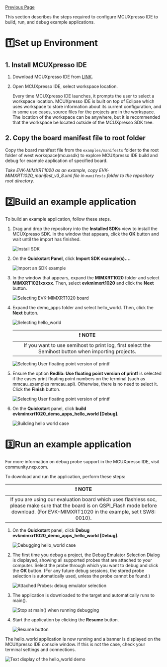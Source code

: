 [Previous Page](Getting_Started.md)

This section describes the steps required to configure MCUXpresso IDE to build, run, and debug example applications.

# :one:Set up Environment

## 1. Install MCUXpresso IDE
1. Download MCUXpresso IDE from [LINK](https://www.nxp.com/design/software/development-software/mcuxpresso-software-and-tools-/mcuxpresso-integrated-development-environment-ide:MCUXpresso-IDE?tab=Design_Tools_Tab). 
2. Open MCUXpresso IDE, select workspace location.

    Every time MCUXpresso IDE launches, it prompts the user to select a workspace location. MCUXpresso IDE is built on top of Eclipse which uses workspace to store information about its current configuration, and in some use cases, source files for the projects are in the workspace. The location of the workspace can be anywhere, but it is recommended that the workspace be located outside of the MCUXpresso SDK tree.

## 2. Copy the board manifest file to root folder
Copy the board manifest file from the `examples/manifests` folder to the root folder of west workspace(mcuxsdk) to explore MCUXpresso IDE build and debug for example application of specified board. 

*Take EVK-MIMXRT1020 as an example, copy EVK-MIMXRT1020_manifest_v3_8.xml file in `manifests` folder to the repository root directory.*

# :two:Build an example application
To build an example application, follow these steps.
1. Drag and drop the repository into the **Installed SDKs** view to install the MCUXpresso SDK. In the window that
appears, click the **OK** button and wait until the import has finished.

    ![Install SDK](Getting_Started/images/mcux_install_a_sdk.png)
2. On the **Quickstart Panel**, click **Import SDK example(s)….**

    ![Import an SDK example](Getting_Started/images/mcux_import_project.png)
3. In the window that appears, expand the **MIMXRT1020** folder and select **MIMXRT1021xxxxx**. Then, select **evkmimxrt1020** and click the **Next** button.

    ![Selecting EVK-MIMXRT1020 board](Getting_Started/images/mcux_select_rt1020_board.png)

4. Expand the demo_apps folder and select hello_world. Then, click the **Next** button.

    ![Selecting hello_world](Getting_Started/images/mcux_import_example_evkmimxrt1020.png)

    | :exclamation: NOTE | 
    |:-----------------------------------------:| 
    | If you want to use semihost to print log, first select the Semihost button when importing projects.|

    ![Selecting User floating point version of printf](Getting_Started/images/mcux_select_semihost.png)

5. Ensure the option **Redlib: Use floating point version of printf** is selected if the cases print floating point numbers on the terminal (such as mmcau_examples mmcau_api). Otherwise, there is no need to select it. Click the **Finish** button.

    ![Selecting User floating point version of printf](Getting_Started/images/mcux_select_float_number.png)

6. On the **Quickstart** panel, click **build evkmimxrt1020_demo_apps_hello_world [Debug]**.

    ![Building hello world case](Getting_Started/images/mcux_build.png)

# :three:Run an example application
For more information on debug probe support in the MCUXpresso IDE, visit community.nxp.com.

To download and run the application, perform these steps:

| :exclamation: NOTE | 
|:-----------------------------------------:| 
| If you are using our evaluation board which uses flashless soc, please make sure that the board is on QSPI_Flash mode before download. (For EVK-MIMXRT1020 in the example, set t SW8: 0010).|

1. On the **Quickstart** panel, click **Debug evkmimxrt1020_demo_apps_hello_world [Debug]**.

    ![Debugging hello_world case](Getting_Started/images/mcux_debug.png)

2. The first time you debug a project, the Debug Emulator Selection Dialog is displayed, showing all supported probes
that are attached to your computer. Select the probe through which you want to debug and click the **OK** button. (For
any future debug sessions, the stored probe selection is automatically used, unless the probe cannot be found.)

    ![Attached Probes: debug emulator selection](Getting_Started/images/mcux_select_debug_emulator_evkmimxrt1020.png)

3. The application is downloaded to the target and automatically runs to main().

    ![Stop at main() when running debugging](Getting_Started/images/mcux_debug_stop_main_evkmimxrt1020.png)

4. Start the application by clicking the **Resume** button.

    ![Resume button](Getting_Started/images/mcux_debug_go_evkmimxrt1020.png)

The hello_world application is now running and a banner is displayed on the MCUXpresso IDE console window. If this is
not the case, check your terminal settings and connections.

![Text display of the hello_world demo](Getting_Started/images/ide_hello_world_result.png)
